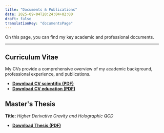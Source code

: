```yaml
---
title: "Documents & Publications"
date: 2025-09-04T20:24:04+02:00
draft: false
translationKey: "documentsPage" 
---
```

On this page, you can find my key academic and professional documents.

---

## Curriculum Vitae

My CVs provide a comprehensive overview of my academic background, professional experience, and publications.

*   **[Download CV scientific (PDF)](/CV_Alejandro_Garcia_maths_and_physics.pdf)**
*   **[Download CV education (PDF)](/CV_Alejandro_Garcia_teaching.pdf)**

## Master's Thesis

**Title:** *Higher Derivative Gravity and Holographic QCD*

*   **[Download Thesis (PDF)](/Thesis_Alejandro_Garcia.pdf)**
